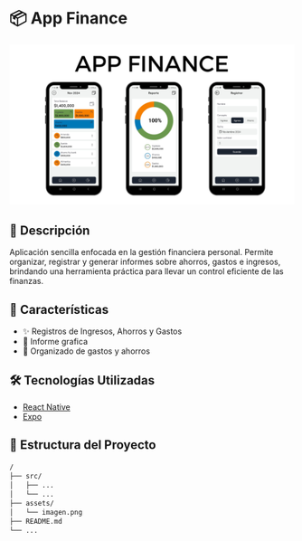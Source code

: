 # 📦 App Finance

![Descripción de la imagen](image.png)

## 📖 Descripción

Aplicación sencilla enfocada en la gestión financiera personal. Permite organizar, registrar y generar informes sobre ahorros, gastos e ingresos, brindando una herramienta práctica para llevar un control eficiente de las finanzas.

## 🚀 Características

- ✨ Registros de Ingresos, Ahorros y Gastos
- 🔧 Informe grafica
- 🌟 Organizado de gastos y ahorros

## 🛠️ Tecnologías Utilizadas

- [React Native](https://reactnative.dev/)
- [Expo](https://expo.dev/)

## 📁 Estructura del Proyecto

```plaintext
/
├── src/
│   ├── ...
│   └── ...
├── assets/
│   └── imagen.png
├── README.md
└── ...
